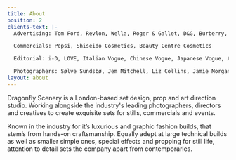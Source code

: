 ```yaml
---
title: About
position: 2
clients-text: |-
  Advertising: Tom Ford, Revlon, Wella, Roger & Gallet, D&G, Burberry, Gucci, Pantene, Nike, Aquascutum, Hugo Boss, Swarovski, H&M, St Tropez, Puma, La Prairie, Joop, Agent Provocateur, Paul Smith, YSL, Boots, Volkswagen, Kit Kat, Yellow Pages

  Commercials: Pepsi, Shiseido Cosmetics, Beauty Centre Cosmetics

  Editorial: i-D, LOVE, Italian Vogue, Chinese Vogue, Japanese Vogue, Another Man, Man About Town, Pop, Numero, Vanity Fair, Arena, L’Officiel, V Magazine, British Vogue, French Vogue, US Vogue, GQ Style Germany , T Magazine

  Photographers: Sølve Sundsbø, Jem Mitchell, Liz Collins, Jamie Morgan, Willy Vanderperre, Nadav Kander, Mert & Marcus, Tom Ford, Luis Sanchis, Mario Sorrenti, David Slijper, Gregoire Alexandre, Mariano Vivanco, Sean & Seng
layout: about
---
```


Dragonfly Scenery is a London-based set design, prop and art direction studio. Working alongside the industry's leading photographers, directors and creatives to create exquisite sets for stills, commercials and events.

Known in the industry for it’s luxurious and graphic fashion builds, that stem’s from hands-on craftsmanship. Equally adept at large technical builds as well as smaller simple ones, special effects and propping for still life, attention to detail sets the company apart from contemporaries.